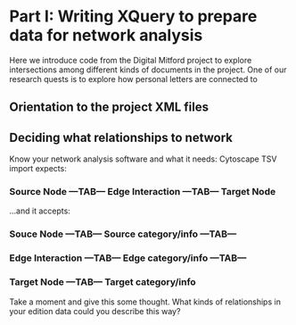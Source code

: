 # Part I: Writing XQuery to prepare data for network analysis

Here we introduce code from the Digital Mitford project to explore intersections among different kinds of documents in the project.
One of our research quests is to explore how personal letters are connected to 

## Orientation to the project XML files



## Deciding what relationships to network

Know your network analysis software and what it needs:
Cytoscape TSV import expects: 

### Source Node —TAB—  Edge Interaction  —TAB—  Target Node

...and it accepts:

### Souce Node  —TAB—  Source category/info  —TAB—  
### Edge Interaction —TAB— Edge category/info  —TAB—  
### Target Node  —TAB— Target category/info

Take a moment and give this some thought. 
What kinds of relationships in your edition data could you describe this way?


## 